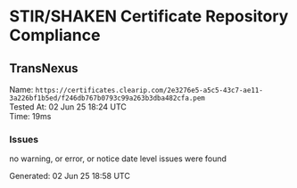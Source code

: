 # STIR/SHAKEN Certificate Repository Compliance

## TransNexus

Name: `https://certificates.clearip.com/2e3276e5-a5c5-43c7-ae11-3a226bf1b5ed/f246db767b0793c99a263b3dba482cfa.pem`\
Tested At: 02 Jun 25 18:24 UTC\
Time: 19ms

### Issues

no warning, or error, or notice date level issues were found

Generated: 02 Jun 25 18:58 UTC